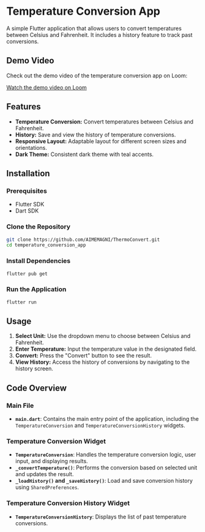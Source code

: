 # Temperature Conversion App

A simple Flutter application that allows users to convert temperatures between Celsius and Fahrenheit. It includes a history feature to track past conversions.

## Demo Video

Check out the demo video of the temperature conversion app on Loom:

[Watch the demo video on Loom](https://www.loom.com/share/440b53060a0a4917b16e9f2be1d5d424?sid=3a0a28a3-e9da-4c08-8077-bc7131ef5979)


## Features

- **Temperature Conversion:** Convert temperatures between Celsius and Fahrenheit.
- **History:** Save and view the history of temperature conversions.
- **Responsive Layout:** Adaptable layout for different screen sizes and orientations.
- **Dark Theme:** Consistent dark theme with teal accents.

## Installation

### Prerequisites

- Flutter SDK
- Dart SDK

### Clone the Repository

```bash
git clone https://github.com/AIMEMAGNI/ThermoConvert.git
cd temperature_conversion_app
```

### Install Dependencies

```bash
flutter pub get
```

### Run the Application

```bash
flutter run
```

## Usage

1. **Select Unit:** Use the dropdown menu to choose between Celsius and Fahrenheit.
2. **Enter Temperature:** Input the temperature value in the designated field.
3. **Convert:** Press the "Convert" button to see the result.
4. **View History:** Access the history of conversions by navigating to the history screen.

## Code Overview

### Main File

- **`main.dart`**: Contains the main entry point of the application, including the `TemperatureConversion` and `TemperatureConversionHistory` widgets.

### Temperature Conversion Widget

- **`TemperatureConversion`**: Handles the temperature conversion logic, user input, and displaying results.
- **`_convertTemperature()`**: Performs the conversion based on selected unit and updates the result.
- **`_loadHistory()` and `_saveHistory()`**: Load and save conversion history using `SharedPreferences`.

### Temperature Conversion History Widget

- **`TemperatureConversionHistory`**: Displays the list of past temperature conversions.

